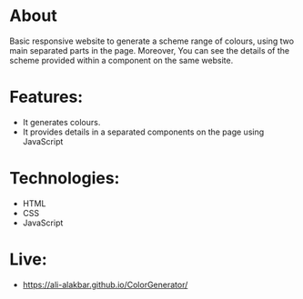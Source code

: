 # About
Basic responsive website to generate a scheme range of colours, using two main separated parts in the page. Moreover, You can see the details of the scheme provided within a component on the same website.


# Features:
- It generates colours.
- It provides details in a separated components on the page using JavaScript

# Technologies:
- HTML
- CSS
- JavaScript
 
# Live: 
- https://ali-alakbar.github.io/ColorGenerator/
